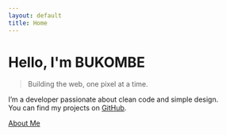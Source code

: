 ```yaml
---
layout: default
title: Home
---
```


# Hello, I'm **BUKOMBE**

> Building the web, one pixel at a time.

I’m a developer passionate about clean code and simple design.  
You can find my projects on [GitHub](https://github.com/bukombe).

[About Me](about)
